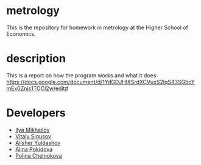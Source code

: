 # metrology
This is the repository for homework in metrology at the Higher School of Economics.

# description
This is a report on how the program works and what it does:
https://docs.google.com/document/d/1YdGDJHlXSrdXCVuxS2lqS43SGbcYmEx0Znjs1TOCl2w/edit#

# Developers
- [Ilya Mikhailov](https://github.com/IR14)
- [Vitaly Sigusov](https://github.com/Vitaliy740)
- [Alisher Yuldashov](https://github.com/fuckinrobotics)
- [Alina Pokidova](https://github.com/truebeach)
- [Polina Chelnokova](https://github.com/pchelnokova)
